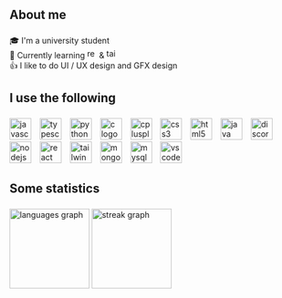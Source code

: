 <h2 align="left">About me</h2>

###

<p align="left">🎓 I'm a university student<br>🌱 Currently learning <img src="https://cdn.simpleicons.org/react/61DAFB" height="17" alt="react logo"  /> & <img src="https://cdn.simpleicons.org/tailwindcss/06B6D4" height="17" alt="tailwindcss logo"  /><br>👍 I like to do UI / UX design and GFX design</p>

###

<h2 align="left">I use the following</h2>

###

<div align="left">
  <img src="https://cdn.jsdelivr.net/gh/devicons/devicon/icons/javascript/javascript-original.svg" height="38" alt="javascript logo"  />
  <img width="7" />
  <img src="https://cdn.jsdelivr.net/gh/devicons/devicon/icons/typescript/typescript-original.svg" height="38" alt="typescript logo"  />
  <img width="7" />
  <img src="https://cdn.jsdelivr.net/gh/devicons/devicon/icons/python/python-original.svg" height="38" alt="python logo"  />
  <img width="7" />
  <img src="https://cdn.jsdelivr.net/gh/devicons/devicon/icons/c/c-original.svg" height="38" alt="c logo"  />
  <img width="7" />
  <img src="https://cdn.jsdelivr.net/gh/devicons/devicon/icons/cplusplus/cplusplus-original.svg" height="38" alt="cplusplus logo"  />
  <img width="7" />
  <img src="https://cdn.jsdelivr.net/gh/devicons/devicon/icons/css3/css3-original.svg" height="38" alt="css3 logo"  />
  <img width="7" />
  <img src="https://cdn.jsdelivr.net/gh/devicons/devicon/icons/html5/html5-original.svg" height="38" alt="html5 logo"  />
  <img width="7" />
  <img src="https://cdn.jsdelivr.net/gh/devicons/devicon/icons/java/java-original.svg" height="38" alt="java logo"  />
  <img width="7" />
  <img src="https://cdn.jsdelivr.net/gh/devicons/devicon/icons/discordjs/discordjs-original.svg" height="38" alt="discordjs logo"  />
  <img width="7" />
  <img src="https://cdn.simpleicons.org/nodedotjs/339933" height="38" alt="nodejs logo"  />
  <img width="7" />
  <img src="https://cdn.simpleicons.org/react/61DAFB" height="38" alt="react logo"  />
  <img width="7" />
  <img src="https://cdn.simpleicons.org/tailwindcss/06B6D4" height="38" alt="tailwindcss logo"  />
  <img width="7" />
  <img src="https://skillicons.dev/icons?i=mongodb" height="38" alt="mongodb logo"  />
  <img width="7" />
  <img src="https://skillicons.dev/icons?i=mysql" height="38" alt="mysql logo"  />
  <img width="7" />
  <img src="https://cdn.jsdelivr.net/gh/devicons/devicon/icons/vscode/vscode-original.svg" height="38" alt="vscode logo"  />
</div>

###

<h2 align="left">Some statistics</h2>

###

<div align="left">
  <img src="https://github-readme-stats.vercel.app/api/top-langs?username=Krekensis&locale=en&hide_title=true&layout=compact&card_width=320&langs_count=10&theme=gotham&hide_border=true&order=2" height="140" alt="languages graph"  />
  <img src="https://streak-stats.demolab.com?user=Krekensis&locale=en&mode=daily&theme=gotham&hide_border=true&border_radius=5&order=3" height="140" alt="streak graph"  />
</div>

###

